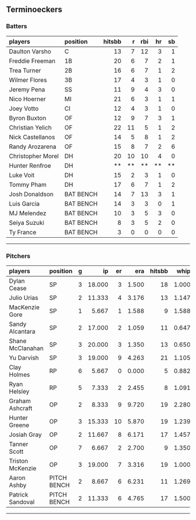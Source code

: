 ## Terminoeckers

### Batters

 
|players           |position  | hitsbb|  r| rbi| hr| sb| 
|:-----------------|:---------|------:|--:|---:|--:|--:| 
|Daulton Varsho    |C         |     13|  7|  12|  3|  1| 
|Freddie Freeman   |1B        |     20|  6|   7|  2|  1| 
|Trea Turner       |2B        |     16|  6|   7|  1|  2| 
|Wilmer Flores     |3B        |     17|  4|   3|  1|  0| 
|Jeremy Pena       |SS        |     11|  9|   4|  3|  0| 
|Nico Hoerner      |MI        |     21|  6|   3|  1|  1| 
|Joey Votto        |CI        |     12|  4|   3|  1|  0| 
|Byron Buxton      |OF        |     12|  9|   7|  3|  1| 
|Christian Yelich  |OF        |     22| 11|   5|  1|  2| 
|Nick Castellanos  |OF        |     14|  5|   8|  1|  2| 
|Randy Arozarena   |OF        |     15|  8|   7|  2|  6| 
|Christopher Morel |DH        |     20| 10|  10|  4|  0| 
|Hunter Renfroe    |DH        |     **| **|  **| **| **| 
|Luke Voit         |DH        |     15|  2|   3|  1|  0| 
|Tommy Pham        |DH        |     17|  6|   7|  1|  2| 
|Josh Donaldson    |BAT BENCH |     14|  7|  13|  3|  1| 
|Luis Garcia       |BAT BENCH |     14|  3|   3|  0|  1| 
|MJ Melendez       |BAT BENCH |     10|  3|   5|  3|  0| 
|Seiya Suzuki      |BAT BENCH |      8|  3|   5|  2|  0| 
|Ty France         |BAT BENCH |      3|  0|   0|  0|  0| 


* * *

### Pitchers

 
|players          |position    |  g|     ip| er|   era| hitsbb|  whip| so|  w| sv| 
|:----------------|:-----------|--:|------:|--:|-----:|------:|-----:|--:|--:|--:| 
|Dylan Cease      |SP          |  3| 18.000|  3| 1.500|     18| 1.000| 25|  2|  0| 
|Julio Urias      |SP          |  2| 11.333|  4| 3.176|     13| 1.147| 12|  2|  0| 
|MacKenzie Gore   |SP          |  1|  5.667|  1| 1.588|      9| 1.588|  3|  0|  0| 
|Sandy Alcantara  |SP          |  2| 17.000|  2| 1.059|     11| 0.647| 13|  2|  0| 
|Shane McClanahan |SP          |  3| 20.000|  3| 1.350|     13| 0.650| 28|  2|  0| 
|Yu Darvish       |SP          |  3| 19.000|  9| 4.263|     21| 1.105| 25|  0|  0| 
|Clay Holmes      |RP          |  6|  5.667|  0| 0.000|      5| 0.882|  5|  0|  4| 
|Ryan Helsley     |RP          |  5|  7.333|  2| 2.455|      8| 1.091| 15|  2|  1| 
|Graham Ashcraft  |OP          |  2|  8.333|  9| 9.720|     19| 2.280|  2|  0|  0| 
|Hunter Greene    |OP          |  3| 15.333| 10| 5.870|     19| 1.239| 19|  0|  0| 
|Josiah Gray      |OP          |  2| 11.667|  8| 6.171|     17| 1.457| 17|  1|  0| 
|Tanner Scott     |OP          |  7|  6.667|  2| 2.700|      9| 1.350|  7|  2|  4| 
|Triston McKenzie |OP          |  3| 19.000|  7| 3.316|     19| 1.000| 18|  2|  0| 
|Aaron Ashby      |PITCH BENCH |  2|  8.667|  6| 6.231|     11| 1.269|  9|  1|  0| 
|Patrick Sandoval |PITCH BENCH |  2| 11.333|  6| 4.765|     17| 1.500| 19|  0|  0| 


* * *


